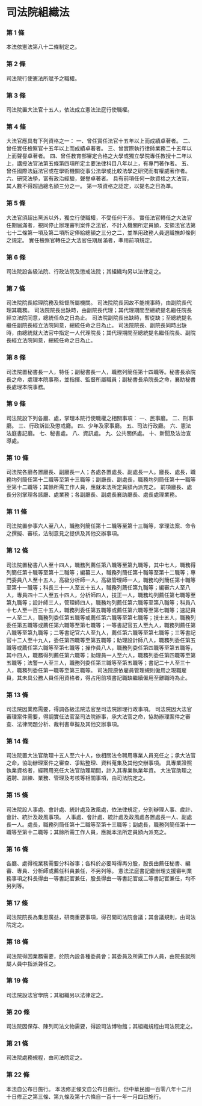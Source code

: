 # 司法院組織法

### 第 1 條

本法依憲法第八十二條制定之。

### 第 2 條

司法院行使憲法所賦予之職權。

### 第 3 條

司法院置大法官十五人，依法成立憲法法庭行使職權。

### 第 4 條

大法官應具有下列資格之一：
一、曾任實任法官十五年以上而成績卓著者。
二、曾任實任檢察官十五年以上而成績卓著者。
三、曾實際執行律師業務二十五年以上而聲譽卓著者。
四、曾任教育部審定合格之大學或獨立學院專任教授十二年以上，講授法官法第五條第四項所定主要法律科目八年以上，有專門著作者。
五、曾任國際法庭法官或在學術機關從事公法學或比較法學之研究而有權威著作者。
六、研究法學，富有政治經驗，聲譽卓著者。
具有前項任何一款資格之大法官，其人數不得超過總名額三分之一。
第一項資格之認定，以提名之日為準。

### 第 5 條

大法官須超出黨派以外，獨立行使職權，不受任何干涉。
實任法官轉任之大法官任期屆滿者，視同停止辦理審判案件之法官，不計入機關所定員額，支領法官法第七十二條第一項及第二項所定俸給總額之三分之二，並準用政務人員退職撫卹條例之規定。
實任檢察官轉任之大法官任期屆滿者，準用前項規定。

### 第 6 條

司法院設各級法院、行政法院及懲戒法院；其組織均另以法律定之。

### 第 7 條

司法院院長綜理院務及監督所屬機關。
司法院院長因故不能視事時，由副院長代理其職務。
司法院院長出缺時，由副院長代理；其代理期間至總統提名繼任院長經立法院同意，總統任命之日為止。
司法院副院長出缺時，暫從缺；至總統提名繼任副院長經立法院同意，總統任命之日為止。
司法院院長、副院長同時出缺時，由總統就大法官中指定一人代理院長；其代理期間至總統提名繼任院長、副院長經立法院同意，總統任命之日為止。

### 第 8 條

司法院置秘書長一人，特任；副秘書長一人，職務列簡任第十四職等。秘書長承院長之命，處理本院事務，並指揮、監督所屬職員；副秘書長承院長之命，襄助秘書長處理本院事務。

### 第 9 條

司法院設下列各廳、處，掌理本院行使職權之相關事項：
一、民事廳。
二、刑事廳。
三、行政訴訟及懲戒廳。
四、少年及家事廳。
五、司法行政廳。
六、憲法法庭書記廳。
七、秘書處。
八、資訊處。
九、公共關係處。
十、新聞及法治宣導處。

### 第 10 條

司法院各廳各置廳長、副廳長一人；各處各置處長、副處長一人。廳長、處長，職務均列簡任第十二職等至第十三職等；副廳長、副處長，職務均列簡任第十一職等至第十二職等；其餘所需工作人員，應就本法所定員額內派充之。
前項廳長、處長分別掌理各該廳、處業務；各副廳長、副處長襄助廳長、處長處理業務。

### 第 11 條

司法院置參事六人至八人，職務列簡任第十二職等至第十三職等，掌理法案、命令之撰擬、審核，法制意見之提供及其他交辦事項。

### 第 12 條

司法院置秘書八人至十四人，職務列薦任第八職等至第九職等，其中七人，職務得列簡任第十職等至第十二職等；編纂三人，職務列簡任第十職等至第十二職等；專門委員八人至十五人，高級分析師一人，高級管理師一人，職務均列簡任第十職等至第十一職等；科長三十一人至五十五人，職務列薦任第九職等；編審六人至八人，專員四十二人至五十四人，分析師四人，技正一人，職務均列薦任第七職等至第九職等；設計師三人，管理師四人，職務均列薦任第六職等至第八職等；科員八十七人至一百三十五人，職務列委任第五職等或薦任第六職等至第七職等；速記員一人至二人，職務列委任第五職等或薦任第六職等至第七職等；技士五人，職務列委任第五職等或薦任第六職等至第七職等；一等書記官五人至九人，職務列薦任第八職等至第九職等；二等書記官六人至九人，薦任第六職等至第七職等；三等書記官十二人至十九人，委任第四職等至第五職等；助理設計師八人，職務列委任第五職等或薦任第六職等至第七職等；操作員八人，職務列委任第四職等至第五職等，其中四人，職務得列薦任第六職等；助理員一人至六人，職務列委任第四職等至第五職等；法警一人至三人，職務列委任第三職等至第五職等；書記二十人至三十人，職務列委任第一職等至第三職等。
司法院原依雇員管理規則僱用之現職雇員，其未具公務人員任用資格者，得占用前項書記職缺繼續僱用至離職時為止。

### 第 13 條

司法院因業務需要，得調各級法院法官至司法院辦理行政事項。
司法院因大法官審理案件需要，得調實任法官至司法院辦事，承大法官之命，協助辦理案件之審查、法律問題分析、裁判書草擬及其他交辦事項。

### 第 14 條

司法院置大法官助理十五人至六十人，依相關法令聘用專業人員充任之；承大法官之命，協助辦理案件之審查、爭點整理、資料蒐集及其他交辦事項。
具專業證照執業資格者，經聘用充任大法官助理期間，計入其專業執業年資。
大法官助理之遴聘、訓練、業務、管理及考核等相關事項，由司法院定之。

### 第 15 條

司法院設人事處、會計處、統計處及政風處，依法律規定，分別辦理人事、歲計、會計、統計及政風事項。
人事處、會計處、統計處及政風處各置處長一人、副處長一人。處長，職務列簡任第十二職等至第十三職等；副處長，職務列簡任第十一職等至第十二職等；其餘所需工作人員，應就本法所定員額內派充之。

### 第 16 條

各廳、處得視業務需要分科辦事；各科於必要時得再分股，股長由薦任秘書、編審、專員、分析師或薦任科員兼任，不另列等。
憲法法庭書記廳辦理支援審判業務事項之科長得由一等書記官兼任，股長得由一等書記官或二等書記官兼任，均不另列等。

### 第 17 條

司法院院長為集思廣益，研商重要事項，得召開司法院會議；其會議規則，由司法院定之。

### 第 18 條

司法院得因業務需要，於院內設各種委員會；其委員及所需工作人員，由院長就所屬人員中指派兼任之。

### 第 19 條

司法院設法官學院；其組織另以法律定之。

### 第 20 條

司法院因保存、陳列司法文物需要，得設司法博物館；其組織規程由司法院定之。

### 第 21 條

司法院處務規程，由司法院定之。

### 第 22 條

本法自公布日施行。
本法修正條文自公布日施行。但中華民國一百零八年十二月十日修正之第三條、第九條及第十六條自一百十一年一月四日施行。
